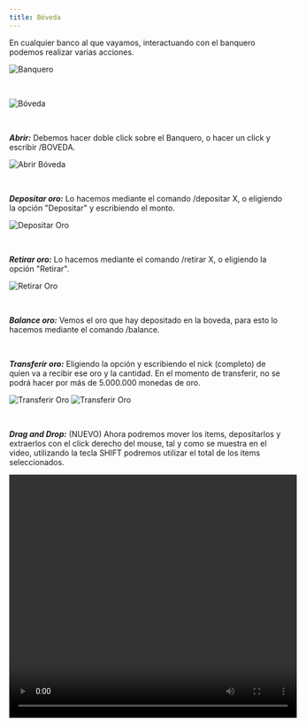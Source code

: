 ```yaml
---
title: Bóveda
---
```


En cualquier banco al que vayamos, interactuando con el banquero podemos realizar varias acciones.

![Banquero](images/npcs_no_hostiles/Oo.png)

<br />

![Bóveda](images/bove/bove.png)

<br />

_**Abrir:**_ Debemos hacer doble click sobre el Banquero, o hacer un click y escribir /BOVEDA.

![Abrir Bóveda](images/bove/bove2.png)

<br />

_**Depositar oro:**_ Lo hacemos mediante el comando /depositar X, o eligiendo la opción "Depositar" y escribiendo el monto.

![Depositar Oro](images/bove/depobove.png)

<br />

_**Retirar oro:**_ Lo hacemos mediante el comando /retirar X, o eligiendo la opción "Retirar".

![Retirar Oro](images/bove/retbove.png)

<br />

_**Balance oro:**_ Vemos el oro que hay depositado en la boveda, para esto lo hacemos mediante el comando /balance.

<br />

_**Transferir oro:**_ Eligiendo la opción y escribiendo el nick (completo) de quien va a recibir ese oro y la cantidad. En el momento de transferir, no se podrá hacer por más de 5.000.000 monedas de oro.

![Transferir Oro](images/bove/transbove.png) ![Transferir Oro](images/bove/transbove2.png)

<br />

_**Drag and Drop:**_ (NUEVO) Ahora podremos mover los items, depositarlos y extraerlos con el click derecho del mouse, tal y como se muestra en el video, utilizando la tecla SHIFT podremos utilizar el total de los items seleccionados.

<video width="520" height="440" controls="" __idm_id__="5627905" src="images/bove/bove.mp4" type="video/mp4"></video>